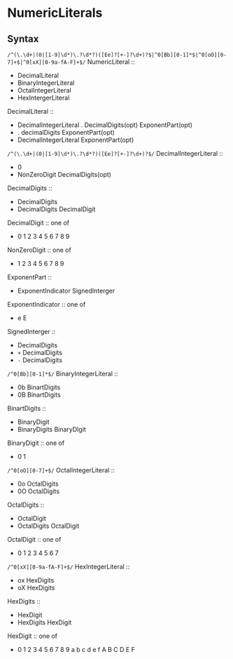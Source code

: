 # NumericLiterals

## Syntax

`/^(\.\d+|(0|[1-9]\d*)\.?\d*?)([Ee]?[+-]?\d+)?$|^0[Bb][0-1]*$|^0[oO][0-7]+$|^0[xX][0-9a-fA-F]+$/`
NumericLiteral ::

- DecimalLiteral
- BinaryIntegerLiteral
- OctalIntegerLiteral
- HexIntergerLiteral

DecimalLiteral ::

- DecimalIntegerLiteral . DecimalDigits(opt) ExponentPart(opt)
- . decimalDigits ExponentPart(opt)
- DecimalIntegerLiteral ExponentPart(opt)

`/^(\.\d+|(0|[1-9]\d*)\.?\d*?)([Ee]?[+-]?\d+)?$/`
DecimalIntegerLiteral ::

- 0
- NonZeroDigit DecimalDigits(opt)

DecimalDigits ::

- DecimalDigits
- DecimalDigits DecimalDigit

DecimalDigit :: one of

- 0 1 2 3 4 5 6 7 8 9

NonZeroDigit :: one of

- 1 2 3 4 5 6 7 8 9

ExponentPart ::

- ExponentIndicator SignedInterger

ExponentIndicator :: one of

- e E

SignedInterger ::

- DecimalDigits
- `+` DecimalDigits
- `-` DecimalDigits

`/^0[Bb][0-1]*$/`
BinaryIntegerLiteral ::

- 0b BinartDigits
- 0B BinartDigits

BinartDigits ::

- BinaryDigit
- BinaryDigits BinaryDIgit

BinaryDigit :: one of

- 0 1

`/^0[oO][0-7]+$/`
OctalIntegerLiteral ::

- 0o OctalDigits
- 0O OctalDigits

OctalDigits ::

- OctalDigit
- OctalDigits OctalDigit

OctalDigit :: one of

- 0 1 2 3 4 5 6 7

`/^0[xX][0-9a-fA-F]+$/`
HexIntegerLiteral ::

- ox HexDigits
- oX HexDigits

HexDigits ::

- HexDigit
- HexDigits HexDigit

HexDigit :: one of

- 0 1 2 3 4 5 6 7 8 9 a b c d e f A B C D E F
